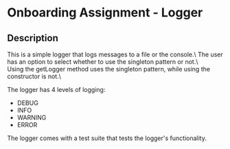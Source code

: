 # Onboarding Assignment - Logger

## Description
This is a simple logger that logs messages to a file or the console.\ 
The user has an option to select whether to use the singleton pattern or not.\  
Using the getLogger method uses the singleton pattern, while using the constructor is not.\

The logger has 4 levels of logging:
- DEBUG
- INFO
- WARNING
- ERROR

The logger comes with a test suite that tests the logger's functionality.

